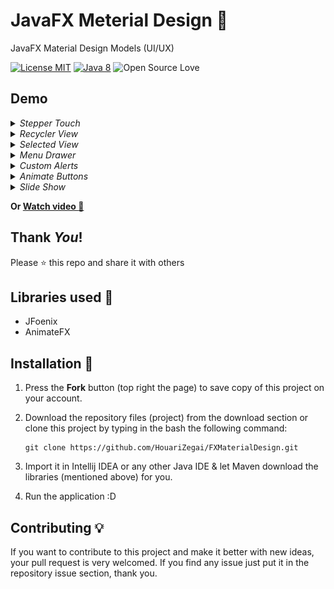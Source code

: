 # JavaFX Meterial Design 🎉
JavaFX Material Design Models (UI/UX)

[![License MIT](https://img.shields.io/badge/license-MIT-blue.svg)](LICENSE)
[![Java 8](https://img.shields.io/badge/Java-8-red.svg)](https://www.java.com)
![Open Source Love](https://badges.frapsoft.com/os/v1/open-source.svg?v=102)

## Demo
<details><summary><i>Stepper Touch</i></summary><p>
       
![Stepper Touch Demo](screenshots/stepper_touch.gif)
</p></details>

<details><summary><i>Recycler View</i></summary><p>
       
![Stepper Demo](screenshots/recycler_view.gif)
</p></details>

<details><summary><i>Selected View</i></summary><p>
       
![Selected View Demo](screenshots/selected_view.gif)
</p></details>

<details><summary><i>Menu Drawer</i></summary><p>
       
![Menu Drawer Demo](screenshots/menu_drawer.gif)
</p></details>

<details><summary><i>Custom Alerts</i></summary><p>
       
![Custom Alerts Demo](screenshots/custom_alerts.gif)
</p></details>

<details><summary><i>Animate Buttons</i></summary><p>

![Animate Buttons Demo](screenshots/animate_buttons.gif)
</p></details>

<details><summary><i>Slide Show</i></summary><p>

![Animate Buttons Demo](screenshots/slide_show.gif)
</p></details>

**Or [Watch video :movie_camera:](https://youtu.be/go6uRr54gP4)**
 
## Thank _You_!
Please :star: this repo and share it with others
 
## Libraries used 🔧
* JFoenix
* AnimateFX

## Installation 🔌
1. Press the **Fork** button (top right the page) to save copy of this project on your account.

2. Download the repository files (project) from the download section or clone this project by typing in the bash the following command:

       git clone https://github.com/HouariZegai/FXMaterialDesign.git
3. Import it in Intellij IDEA or any other Java IDE & let Maven download the libraries (mentioned above) for you.
4. Run the application :D

## Contributing 💡
If you want to contribute to this project and make it better with new ideas, your pull request is very welcomed.
If you find any issue just put it in the repository issue section, thank you.
